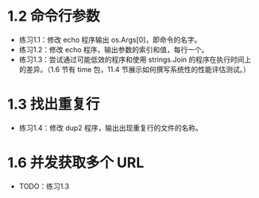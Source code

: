 # 1.2 命令行参数
+ 练习1.1：修改 echo 程序输出 os.Args[0]，即命令的名字。
+ 练习1.2：修改 echo 程序，输出参数的索引和值，每行一个。
+ 练习1.3：尝试通过可能低效的程序和使用 strings.Join 的程序在执行时间上的差异。（1.6 节有 time 包，11.4 节展示如何撰写系统性的性能评估测试。）

# 1.3 找出重复行
+ 练习1.4：修改 dup2 程序，输出出现重复行的文件的名称。

# 1.6 并发获取多个 URL
+ TODO：练习1.3